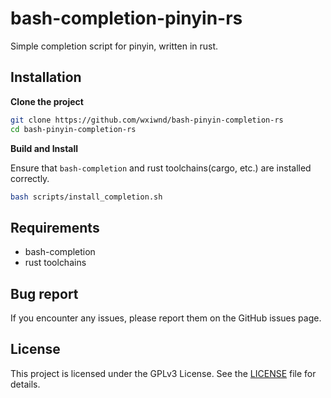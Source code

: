 # bash-completion-pinyin-rs
Simple completion script for pinyin, written in rust. 

## Installation
**Clone the project**
```bash
git clone https://github.com/wxiwnd/bash-pinyin-completion-rs
cd bash-pinyin-completion-rs
```

**Build and Install**

Ensure that `bash-completion` and rust toolchains(cargo, etc.) are installed correctly.

```bash
bash scripts/install_completion.sh
```

## Requirements
- bash-completion
- rust toolchains

## Bug report
If you encounter any issues, please report them on the GitHub issues page.

## License
This project is licensed under the GPLv3 License. See the [LICENSE](./LICENSE) file for details.